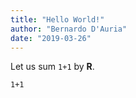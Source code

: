 ```yaml
---
title: "Hello World!"
author: "Bernardo D'Auria"
date: "2019-03-26"
---
```


Let us sum `1+1` by **R**.

```{r}
1+1
```
